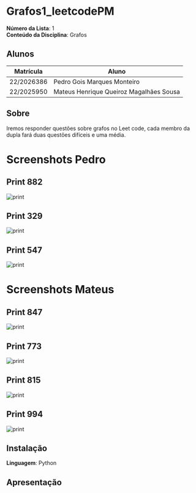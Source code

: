 # Grafos1_leetcodePM

**Número da Lista**: 1<br>
**Conteúdo da Disciplina**: Grafos<br>

## Alunos
|Matrícula | Aluno |
| -- | -- |
| 22/2026386  |  Pedro Gois Marques Monteiro |
| 22/2025950  |  Mateus Henrique Queiroz Magalhães Sousa |

## Sobre 
Iremos responder questões sobre grafos no Leet code, cada membro da dupla fará duas questões difíceis e uma média.

# Screenshots Pedro

## Print 882

![print](./Resposta_882/accept882.png)

## Print 329

![print](./Resposta_329/accept329.png)

## Print 547

![print](./Resposta_547/accept547.png)

# Screenshots Mateus

## Print 847

![print](./Resposta_847/accept847.png)

## Print 773

![print](./Resposta_773/accept773.png)

## Print 815

![print](./Resposta_815/accept815.png)

## Print 994

![print](./Resposta_994/accept.994.png)

## Instalação 
**Linguagem**: Python<br>

## Apresentação





